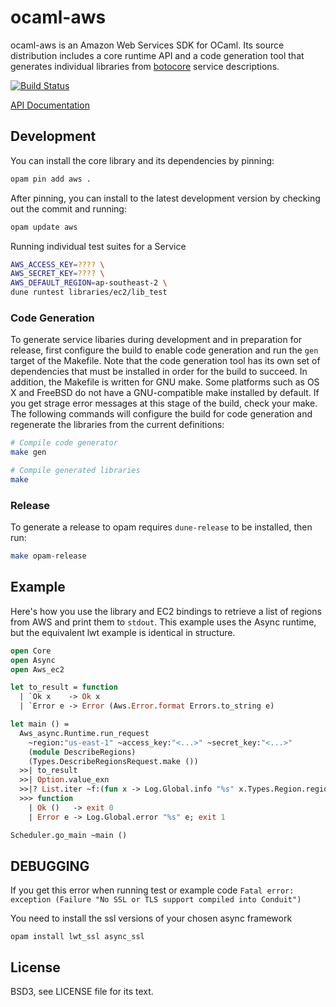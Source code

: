 # ocaml-aws

ocaml-aws is an Amazon Web Services SDK for OCaml. Its source distribution
includes a core runtime API and a code generation tool that generates
individual libraries from [botocore][] service descriptions.

[botocore]: https://github.com/boto/botocore

[![Build Status](https://travis-ci.org/inhabitedtype/ocaml-aws.svg?branch=master)](https://travis-ci.org/inhabitedtype/ocaml-aws)

[API Documentation](http://inhabitedtype.github.io/ocaml-aws/)

## Development

You can install the core library and its dependencies by pinning:

```bash
opam pin add aws .
```

After pinning, you can install to the latest development version by checking
out the commit and running:

```bash
opam update aws
```

Running individual test suites for a Service
``` bash
AWS_ACCESS_KEY=???? \
AWS_SECRET_KEY=???? \
AWS_DEFAULT_REGION=ap-southeast-2 \
dune runtest libraries/ec2/lib_test
```

### Code Generation

To generate service libaries during development and in preparation for release,
first configure the build to enable code generation and run the `gen` target of
the Makefile. Note that the code generation tool has its own set of
dependencies that must be installed in order for the build to succeed.
In addition, the Makefile is written for GNU make.
Some platforms such as OS X and FreeBSD do not have a GNU-compatible make
installed by default. If you get strage error messages at this stage of the
build, check your make. The following commands will configure the build for
code generation and regenerate the libraries from the current definitions:

```bash
# Compile code generator
make gen

# Compile generated libraries
make
```

### Release

To generate a release to opam requires `dune-release` to be installed, then run:

``` bash
make opam-release

```

## Example

Here's how you use the library and EC2 bindings to retrieve a list of regions
from AWS and print them to `stdout`. This example uses the Async runtime, but
the equivalent lwt example is identical in structure.

```ocaml
open Core
open Async
open Aws_ec2

let to_result = function
  | `Ok x    -> Ok x
  | `Error e -> Error (Aws.Error.format Errors.to_string e)

let main () =
  Aws_async.Runtime.run_request
    ~region:"us-east-1" ~access_key:"<...>" ~secret_key:"<...>"
    (module DescribeRegions)
    (Types.DescribeRegionsRequest.make ())
  >>| to_result
  >>| Option.value_exn
  >>|? List.iter ~f:(fun x -> Log.Global.info "%s" x.Types.Region.region_name)
  >>> function
    | Ok ()   -> exit 0
    | Error e -> Log.Global.error "%s" e; exit 1

Scheduler.go_main ~main ()
```

## DEBUGGING

If you get this error when running test or example code
`Fatal error: exception (Failure "No SSL or TLS support compiled into Conduit")`

You need to install the ssl versions of your chosen async framework

`opam install lwt_ssl async_ssl`

## License

BSD3, see LICENSE file for its text.
